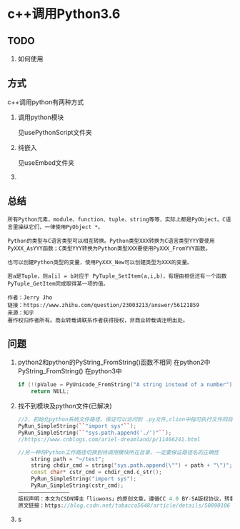 # c++调用Python3.6

## TODO

1. 如何使用

## 方式

c++调用python有两种方式

1. 调用python模块

   见usePythonScript文件夹

2. 纯嵌入

   见useEmbed文件夹

3. 

## 总结

```
所有Python元素，module、function、tuple、string等等，实际上都是PyObject。C语言里操纵它们，一律使用PyObject *。

Python的类型与C语言类型可以相互转换。Python类型XXX转换为C语言类型YYY要使用PyXXX_AsYYY函数；C类型YYY转换为Python类型XXX要使用PyXXX_FromYYY函数。

也可以创建Python类型的变量，使用PyXXX_New可以创建类型为XXX的变量。

若a是Tuple，则a[i] = b对应于 PyTuple_SetItem(a,i,b)，有理由相信还有一个函数PyTuple_GetItem完成取得某一项的值。

作者：Jerry Jho
链接：https://www.zhihu.com/question/23003213/answer/56121859
来源：知乎
著作权归作者所有。商业转载请联系作者获得授权，非商业转载请注明出处。
```



## 问题
1. python2和python的PyString_FromString()函数不相同
    在python2中PyString_FromString()
    在python3中
    
    ```c++
    if (!(pValue = PyUnicode_FromString("A string instead of a number")))
        return NULL;
    ```
    
    
    
2. 找不到模块及python文件(已解决)

    ```c++
    //2、初始化python系统文件路径，保证可以访问到 .py文件,clion中指可执行文件同目录
    PyRun_SimpleString(``"import sys"``);
    PyRun_SimpleString(``"sys.path.append('./')"``);
    //https://www.cnblogs.com/ariel-dreamland/p/11466241.html
    ```

    ```c++
    //另一种将Python工作路径切换到待调用模块所在目录，一定要保证路径名的正确性
        string path = "~/test";
        string chdir_cmd = string("sys.path.append(\"") + path + "\")";
        const char* cstr_cmd = chdir_cmd.c_str();
        PyRun_SimpleString("import sys");
        PyRun_SimpleString(cstr_cmd);
    ————————————————
    版权声明：本文为CSDN博主「liuwons」的原创文章，遵循CC 4.0 BY-SA版权协议，转载请附上原文出处链接及本声明。
    原文链接：https://blog.csdn.net/tobacco5648/article/details/50890106
    ```

3. s

